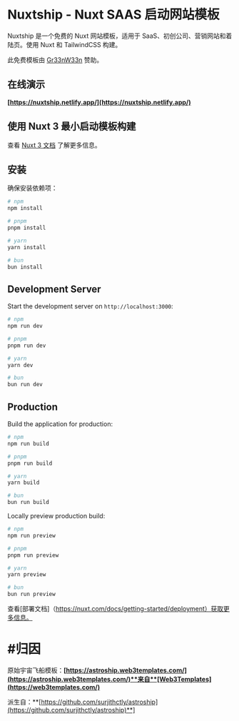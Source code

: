 # Nuxtship - Nuxt SAAS 启动网站模板

Nuxtship 是一个免费的 Nuxt 网站模板，适用于 SaaS、初创公司、营销网站和着陆页。使用 Nuxt 和 TailwindCSS 构建。

此免费模板由 [Gr33nW33n](https://github.com/Gr33nW33n) 赞助。



## 在线演示

**[https://nuxtship.netlify.app/](https://nuxtship.netlify.app/)**

## 使用 Nuxt 3 最小启动模板构建

查看 [Nuxt 3 文档](https://nuxt.com/docs/getting-started/introduction) 了解更多信息。

## 安装

确保安装依赖项：



```bash
# npm
npm install

# pnpm
pnpm install

# yarn
yarn install

# bun
bun install
```

## Development Server

Start the development server on `http://localhost:3000`:

```bash
# npm
npm run dev

# pnpm
pnpm run dev

# yarn
yarn dev

# bun
bun run dev
```

## Production

Build the application for production:

```bash
# npm
npm run build

# pnpm
pnpm run build

# yarn
yarn build

# bun
bun run build
```

Locally preview production build:

```bash
# npm
npm run preview

# pnpm
pnpm run preview

# yarn
yarn preview

# bun
bun run preview
```

查看[部署文档]（https://nuxt.com/docs/getting-started/deployment）获取更多信息。

# #归因

原始宇宙飞船模板：**[https://astroship.web3templates.com/](https://astroship.web3templates.com/)**来自**[Web3Templates](https://web3templates.com/)**

派生自：**[https://github.com/surjithctly/astroship](https://github.com/surjithctly/astroship)**]
